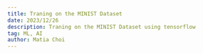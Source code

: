 ```yaml
---
title: Traning on the MINIST Dataset 
date: 2023/12/26
description: Traning on the MINIST Dataset using tensorflow
tag: ML, AI
author: Matia Choi
---
```

